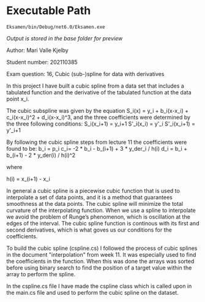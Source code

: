 # Executable Path

```
Eksamen/bin/Debug/net6.0/Eksamen.exe
```
*Output is stored in the base folder for preview*



Author: Mari Valle Kjelby

Student number: 202110385

Exam question: 16, Cubic (sub-)spline for data with derivatives



In this project I have built a cubic spline from a data set that includes a tabulated function and the derivative of the tabulated function at the data point x_i.

The cubic subspline was given by the equation
S_i(x) = y_i + b_i(x-x_i) + c_i(x-x_i)^2 + d_i(x-x_i)^3,
and the three coefficients were determined by the three following conditions:
S_i(x_i+1) = y_i+1
S'_i(x_i) = y'_i
S'_i(x_i+1) = y'_i+1

By following the cubic spline steps from lecture 11 the  coefficients were found to be:
b_i = p_i
c_i= -2 * b_i - b_(i+1) + 3 * y_der_i / h(i)
d_i = b_i + b_(i+1) - 2 * y_der(i) / h(i)^2

where 

h(i) = x_(i+1) - x_i  

In general a cubic spline is a piecewise cubic function that is used to interpolate a set of data points, and it is a method that guarantees smoothness at the data points. The cubic spline will minimize the total curvature of the interpolating function. When we use a spline to interpolate we avoid the problem of Runge’s phenomenon, which is oscillation at the edges of the interval. The cubic spline function is continous with its first and second derivatives, which is what goves us our conditions for the coefficients. 

To build the cubic spline (cspline.cs) I followed the process of cubic splines in the document "interpolation" from week 11. It was especially used to find the coefficients in the function. When this was done the arrays was sorted before using binary search to find the position of a target value within the array to perform the spline.

In the cspline.cs file I have made the cspline class which is called upon in the main.cs file and used to perform the cubic spline on the dataset.




